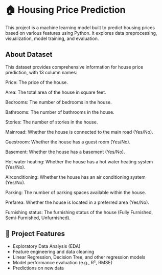 # 🏠 Housing Price Prediction

This project is a machine learning model built to predict housing prices based on various features using Python. It explores data preprocessing, visualization, model training, and evaluation.

## About Dataset
This dataset provides comprehensive information for house price prediction, with 13 column names:

Price: The price of the house.

Area: The total area of the house in square feet.

Bedrooms: The number of bedrooms in the house.

Bathrooms: The number of bathrooms in the house.

Stories: The number of stories in the house.

Mainroad: Whether the house is connected to the main road (Yes/No).

Guestroom: Whether the house has a guest room (Yes/No).

Basement: Whether the house has a basement (Yes/No).

Hot water heating: Whether the house has a hot water heating system (Yes/No).

Airconditioning: Whether the house has an air conditioning system (Yes/No).

Parking: The number of parking spaces available within the house.

Prefarea: Whether the house is located in a preferred area (Yes/No).

Furnishing status: The furnishing status of the house (Fully Furnished, Semi-Furnished, Unfurnished).

## 📌 Project Features

- Exploratory Data Analysis (EDA)
- Feature engineering and data cleaning
- Linear Regression, Decision Tree, and other regression models
- Model performance evaluation (e.g., R², RMSE)
- Predictions on new data
